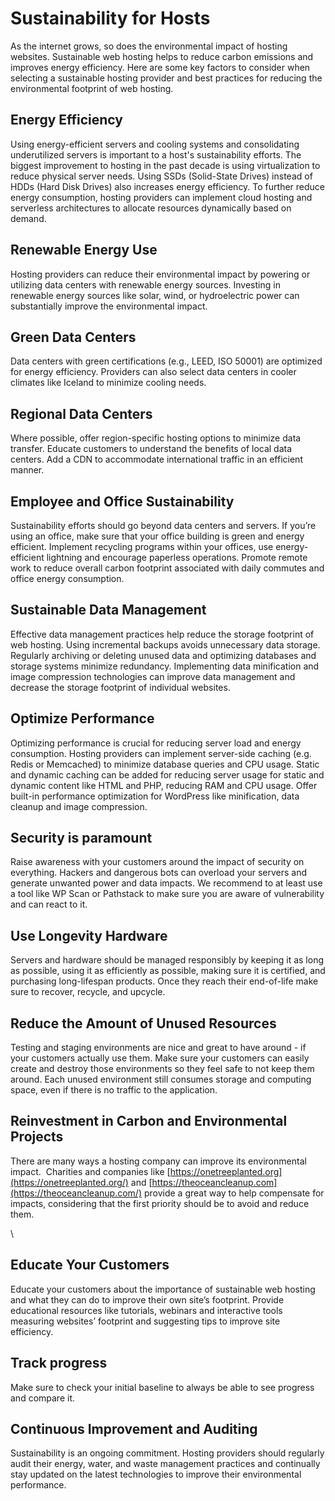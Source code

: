 # Sustainability for Hosts

As the internet grows, so does the environmental impact of hosting websites. Sustainable web hosting helps to reduce carbon emissions and improves energy efficiency. Here are some key factors to consider when selecting a sustainable hosting provider and best practices for reducing the environmental footprint of web hosting.


## Energy Efficiency

Using energy-efficient servers and cooling systems and consolidating underutilized servers is important to a host's sustainability efforts. The biggest improvement to hosting in the past decade is using virtualization to reduce physical server needs. Using SSDs (Solid-State Drives) instead of HDDs (Hard Disk Drives) also increases energy efficiency. To further reduce energy consumption, hosting providers can implement cloud hosting and serverless architectures to allocate resources dynamically based on demand.


## Renewable Energy Use

Hosting providers can reduce their environmental impact by powering or utilizing data centers with renewable energy sources. Investing in renewable energy sources like solar, wind, or hydroelectric power can substantially improve the environmental impact.


## Green Data Centers

Data centers with green certifications (e.g., LEED, ISO 50001) are optimized for energy efficiency. Providers can also select data centers in cooler climates like Iceland to minimize cooling needs.


## Regional Data Centers 

Where possible, offer region-specific hosting options to minimize data transfer. Educate customers to understand the benefits of local data centers. Add a CDN to accommodate international traffic in an efficient manner.  


## Employee and Office Sustainability 

Sustainability efforts should go beyond data centers and servers. If you’re using an office, make sure that your office building is green and energy efficient. Implement recycling programs within your offices, use energy-efficient lightning and encourage paperless operations. Promote remote work to reduce overall carbon footprint associated with daily commutes and office energy consumption. 


## Sustainable Data Management

Effective data management practices help reduce the storage footprint of web hosting. Using incremental backups avoids unnecessary data storage. Regularly archiving or deleting unused data and optimizing databases and storage systems minimize redundancy. Implementing data minification and image compression technologies can improve data management and decrease the storage footprint of individual websites. 


## Optimize Performance

Optimizing performance is crucial for reducing server load and energy consumption. Hosting providers can implement server-side caching (e.g. Redis or Memcached) to minimize database queries and CPU usage. Static and dynamic caching can be added for reducing server usage for static and dynamic content like HTML and PHP, reducing RAM and CPU usage. Offer built-in performance optimization for WordPress like minification, data cleanup and image compression. 


## Security is paramount

Raise awareness with your customers around the impact of security on everything. Hackers and dangerous bots can overload your servers and generate unwanted power and data impacts. We recommend to at least use a tool like WP Scan or Pathstack to make sure you are aware of vulnerability and can react to it. 


## Use Longevity Hardware

Servers and hardware should be managed responsibly by keeping it as long as possible, using it as efficiently as possible, making sure it is certified, and purchasing long-lifespan products. Once they reach their end-of-life make sure to recover, recycle, and upcycle. 


## Reduce the Amount of Unused Resources

Testing and staging environments are nice and great to have around - if your customers actually use them. Make sure your customers can easily create and destroy those environments so they feel safe to not keep them around. Each unused environment still consumes storage and computing space, even if there is no traffic to the application.


## Reinvestment in Carbon and Environmental Projects

There are many ways a hosting company can improve its environmental impact.  Charities and companies like [https://onetreeplanted.org](https://onetreeplanted.org/) and [https://theoceancleanup.com](https://theoceancleanup.com/) provide a great way to help compensate for impacts, considering that the first priority should be to avoid and reduce them.

\



## Educate Your Customers

Educate your customers about the importance of sustainable web hosting and what they can do to improve their own site’s footprint. Provide educational resources like tutorials, webinars and interactive tools measuring websites’ footprint and suggesting tips to improve site efficiency. 


## Track progress

Make sure to check your initial baseline to always be able to see progress and compare it.


## Continuous Improvement and Auditing

Sustainability is an ongoing commitment. Hosting providers should regularly audit their energy, water, and waste management practices and continually stay updated on the latest technologies to improve their environmental performance.
